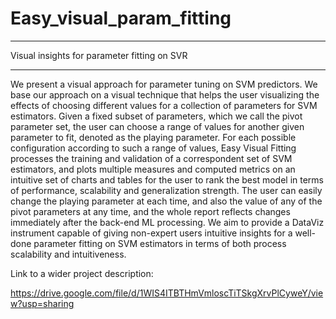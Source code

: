 # Easy_visual_param_fitting
________
Visual insights for parameter fitting on SVR 
_______________________________
We present a visual approach for parameter tuning on SVM predictors. We base our approach on a visual technique that helps the user visualizing the effects of choosing different values for a collection of parameters for SVM estimators. Given a fixed subset of parameters, which we call the pivot parameter set, the user can choose a range of values for another given parameter to fit, denoted as the playing parameter. For each possible configuration according to such a range of values, Easy Visual Fitting processes the training and validation of a correspondent set of SVM estimators, and plots multiple measures and computed metrics on an intuitive set of charts and tables for the user to rank the best model in terms of performance, scalability and generalization strength. The user can easily change the playing parameter at each time, and also the value of any of the pivot parameters at any time, and the whole report reflects changes immediately after the back-end ML processing. We aim to provide a DataViz instrument capable of giving non-expert users intuitive insights for a well-done parameter fitting on SVM estimators in terms of both process scalability and intuitiveness.

Link to a wider project description:

https://drive.google.com/file/d/1WIS4ITBTHmVmloscTiTSkgXrvPlCyweY/view?usp=sharing

